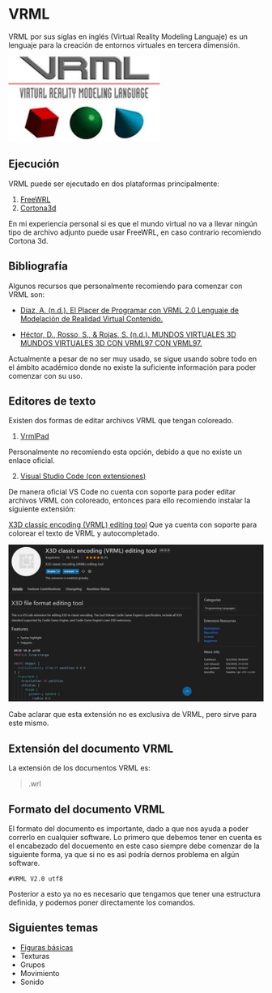 # VRML

VRML por sus siglas en inglés (Virtual Reality Modeling Languaje) es un lenguaje para la creación de entornos virtuales en tercera dimensión.

![Image text](VRML.jpg)

## Ejecución 

VRML puede ser ejecutado en dos plataformas principalmente:
 1. [FreeWRL](https://freewrl.sourceforge.io/)
 2. [Cortona3d](https://www.cortona3d.com/en/cortona3d-viewers-windows)
 
En mi experiencia personal si es que el mundo virtual no va a llevar ningún tipo de archivo adjunto puede usar FreeWRL, en caso contrario recomiendo Cortona 3d.

## Bibliografía

Algunos recursos que personalmente recomiendo para comenzar con VRML son:

+ [Díaz, A. (n.d.). El Placer de Programar con VRML 2.0 Lenguaje de Modelación de Realidad Virtual Contenido.](http://www.geocities.ws/daraujo14/vrml_araujo.pdf)

+ [Héctor, D., Rosso, S., & Rojas, S. (n.d.). MUNDOS VIRTUALES 3D MUNDOS VIRTUALES 3D CON VRML97 CON VRML97. ](http://www.lcc.uma.es/~galvez/ftp/libros/VRML97.pdf)

Actualmente a pesar de no ser muy usado, se sigue usando sobre todo en el ámbito académico donde no existe la suficiente información para poder comenzar con su uso.

## Editores de texto 

Existen dos formas de editar archivos VRML que tengan coloreado. 

 1. [VrmlPad](https://vrmlpad.softonic.com/) 

Personalmente no recomiendo esta opción, debido a que no existe un enlace oficial.

 2.  [Visual Studio Code (con extensiones)](https://code.visualstudio.com/)

De manera oficial VS Code no cuenta con soporte para poder editar archivos VRML con coloreado, entonces para ello recomiendo instalar la siguiente extensión:

[X3D classic encoding (VRML) editing tool](https://marketplace.visualstudio.com/items?itemName=kagamma.cge-x3d-vscode)
   Que ya cuenta con soporte para colorear el texto de VRML y autocompletado.

![Image text](extension.jpg)

Cabe aclarar que esta extensión no es exclusiva de VRML, pero sirve para este mismo. 

## Extensión del documento VRML 

La extensión de los documentos VRML es:
>.wrl

## Formato del documento VRML 

El formato del documento es importante, dado a que nos ayuda a poder correrlo en cualquier software. Lo primero que debemos tener en cuenta es el encabezado del docuemento en este caso siempre debe comenzar de la siguiente forma, ya que si no es así podría dernos problema en algún software.

```
#VRML V2.0 utf8
```
Posterior a esto ya no es necesario que tengamos que tener una estructura definida, y podemos poner directamente los comandos. 


## Siguientes temas
+ [Figuras básicas](https://github.com/davi3004/VRML/blob/main/Intro/Temas/Figuras%20b%C3%A1sicas/README.md)
+ Texturas
+ Grupos
+ Movimiento
+ Sonido

